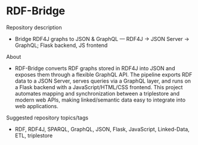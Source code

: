 # RDF-Bridge

Repository description 
- Bridge RDF4J graphs to JSON & GraphQL — RDF4J → JSON Server → GraphQL; Flask backend, JS frontend

About 
- RDF-Bridge converts RDF graphs stored in RDF4J into JSON and exposes them through a flexible GraphQL API. The pipeline exports RDF data to a JSON Server, serves queries via a GraphQL layer, and runs on a Flask backend with a JavaScript/HTML/CSS frontend. This project automates mapping and synchronization between a triplestore and modern web APIs, making linked/semantic data easy to integrate into web applications.

Suggested repository topics/tags
- RDF, RDF4J, SPARQL, GraphQL, JSON, Flask, JavaScript, Linked-Data, ETL, triplestore
